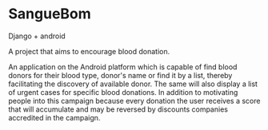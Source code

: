 # SangueBom

Django + android

A project that aims to encourage blood donation.

  An application on the Android platform which is capable of find blood donors for their blood type, donor's name or find it by a list, thereby facilitating the discovery of available donor. The same will also display a list of urgent cases for specific blood donations.
  In addition to motivating people into this campaign because every donation the user receives a score that will accumulate and may be reversed by discounts companies accredited in the campaign.

